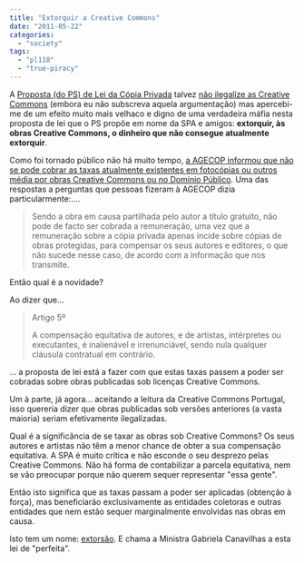 ```yaml
---
title: "Extorquir a Creative Commons"
date: "2011-05-22"
categories: 
  - "society"
tags: 
  - "pl118"
  - "true-piracy"
---
```


A [Proposta (do PS) de Lei da Cópia Privada](../2011/05/03/proposta-do-ps-de-lei-da-copia-privada/ "Proposta (do PS) de Lei da Cópia Privada") talvez [não ilegalize as Creative Commons](http://www.facebook.com/notes/creative-commons-portugal/proposta-de-lei-da-c%C3%B3pia-privada-n%C3%A3o-ilegaliza-licen%C3%A7as-cc/170334823023262) (embora eu não subscreva aquela argumentação) mas apercebi-me de um efeito muito mais velhaco e digno de uma verdadeira máfia nesta proposta de lei que o PS propõe em nome da SPA e amigos: **extorquir, às obras Creative Commons, o dinheiro que não consegue atualmente extorquir**.

Como foi tornado público não há muito tempo, [a AGECOP informou que não se pode cobrar as taxas atualmente existentes em fotocópias ou outros média por obras Creative Commons ou no Domínio Público](http://paulasimoesblog.wordpress.com/2010/06/03/a-agecop-responde/). Uma das respostas a perguntas que pessoas fizeram à AGECOP dizia particularmente:....

> Sendo a obra em causa partilhada pelo autor a título gratuito, não pode de facto ser cobrada a remuneração, uma vez que a remuneração sobre a cópia privada apenas incide sobre cópias de obras protegidas, para compensar os seus autores e editores, o que não sucede nesse caso, de acordo com a informação que nos transmite.

Então qual é a novidade?

Ao dizer que...

> Artigo 5º
> 
> A compensação equitativa de autores, e de artistas, intérpretes ou executantes, é inalienável e irrenunciável, sendo nula qualquer cláusula contratual em contrário.

... a proposta de lei está a fazer com que estas taxas passem a poder ser cobradas sobre obras publicadas sob licenças Creative Commons.

Um à parte, já agora... aceitando a leitura da Creative Commons Portugal, isso quereria dizer que obras publicadas sob versões anteriores (a vasta maioria) seriam efetivamente ilegalizadas.

Qual é a significância de se taxar as obras sob Creative Commons? Os seus autores e artistas não têm a menor chance de obter a sua compensação equitativa. A SPA é muito crítica e não esconde o seu desprezo pelas Creative Commons. Não há forma de contabilizar a parcela equitativa, nem se vão preocupar porque não querem sequer representar "essa gente".

Então isto significa que as taxas passam a poder ser aplicadas (obtenção à força), mas beneficiarão exclusivamente as entidades coletoras e outras entidades que nem estão sequer marginalmente envolvidas nas obras em causa.

Isto tem um nome: [extorsão](http://www.priberam.pt/DLPO/default.aspx?pal=extors%C3%A3o). E chama a Ministra Gabriela Canavilhas a esta lei de "perfeita".
